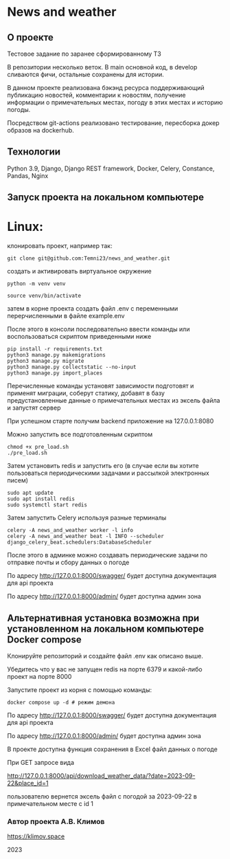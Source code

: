 #  News and weather

## О проекте
Тестовое задание по заранее сформированному ТЗ

В репозитории несколько веток. В main основной код, в develop сливаются фичи, остальные сохранены для истории.

В данном проекте реализована бэкэнд ресурса поддерживающий публикацию новостей, комментарии к новостям, получение информации о примечательных местах, погоду в этих местах и историю погоды.

Посредством git-actions реализовано тестирование, пересборка докер образов на dockerhub.

## Технологии
Python 3.9, Django, Django REST framework, Docker, Celery, Constance, Pandas, Nginx

## Запуск проекта на локальном компьютере
# Linux:
клонировать проект, например так:
```
git clone git@github.com:Temni23/news_and_weather.git
```
создать и активировать виртуальное окружение
```
python -m venv venv
```

```
source venv/bin/activate
```

затем в корне проекта создать файл .env с переменными перерчисленными в файле example.env

После этого в консоли последовательно ввести команды или воспользоваться скриптом приведенными ниже
```
pip install -r requirements.txt
python3 manage.py makemigrations
python3 manage.py migrate
python3 manage.py collectstatic --no-input
python3 manage.py import_places
```
Перечисленные команды установят зависимости подготовят и применят миграции, соберут статику, добавят в базу предустановленные данные о примечательных местах из эксель файла и запустят сервер

При успешном старте получим backend приложение на 127.0.0.1:8080

Можно запустить все подготовленным скриптом

```
chmod +x pre_load.sh
./pre_load.sh
```

Затем установить redis и запустить его (в случае если вы хотите пользоваться периодическими задачами и рассылкой электронных писем)

```
sudo apt update
sudo apt install redis
sudo systemctl start redis
```
Затем запустить Celery используя разные терминалы
```
celery -A news_and_weather worker -l info
celery -A news_and_weather beat -l INFO --scheduler django_celery_beat.schedulers:DatabaseScheduler
```
После этого в админке можно создавать периодические задачи по отправке почты и сбору данных о погоде

По адресу http://127.0.0.1:8000/swagger/ будет доступна документация для api проекта

По адресу http://127.0.0.1:8000/admin/ будет доступна админ зона



## Альтернативная установка возможна при установленном на локальном компьютере Docker compose

Клонируйте репозиторий и создайте файл .env как описано выше.

Убедитесь что у вас не запущен redis на порте 6379 и какой-либо проект на порте 8000

Запустите проект из корня с помощью команды:
```
docker compose up -d # режим демона
```
По адресу http://127.0.0.1:8000/swagger/ будет доступна документация для api проекта

По адресу http://127.0.0.1:8000/admin/ будет доступна админ зона

В проекте доступна функция сохранения в Excel файл данных о погоде

При GET запросе вида

http://127.0.0.1:8000/api/download_weather_data/?date=2023-09-22&place_id=1

пользователю вернется эксель файл с погодой за 2023-09-22 в примечательном месте с id 1

### Автор проекта А.В. Климов
https://klimov.space

2023

